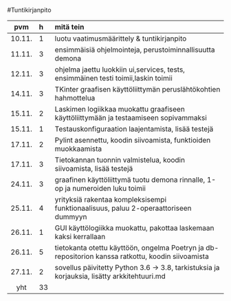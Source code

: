 #Tuntikirjanpito

|pvm | h | mitä tein |
|:--:|:--|:----|
|10.11.|1| luotu vaatimusmäärittely & tuntikirjanpito|
|11.11.|3| ensimmäisiä ohjelmointeja, perustoiminnallisuutta demona|
|12.11.|3| ohjelma jaettu luokkiin ui,services, tests, ensimmäinen testi toimii,laskin toimii|
|14.11.|3| TKinter graafisen käyttöliittymän peruslähtökohtien hahmottelua|
|15.11.|2| Laskimen logiikkaa muokattu graafiseen käyttöliittymään ja testaamiseen sopivammaksi|
|15.11.|1| Testauskonfiguraation laajentamista, lisää testejä|
|17.11.|2| Pylint asennettu, koodin siivoamista, funktioiden muokkaamista|
|17.11.|3| Tietokannan tuonnin valmistelua, koodin siivoamista, lisää testejä|
|24.11.|3| graafinen käyttöliittymä tuotu demona rinnalle, 1-op ja numeroiden luku toimii|
|25.11.|4| yrityksiä rakentaa kompleksisempi funktionaalisuus, paluu 2-operaattoriseen dummyyn|
|26.11.|1| GUI käyttölogiikka muokattu, pakottaa laskemaan kaksi kerrallaan|
|26.11.|5| tietokanta otettu käyttöön, ongelma Poetryn ja db-repositorion kanssa ratkottu, koodin siivoamista|
|27.11.|2| sovellus päivitetty Python 3.6 -> 3.8, tarkistuksia ja korjauksia, lisätty arkkitehtuuri.md|
|yht |33|
